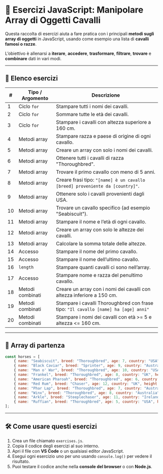# 🐴 Esercizi JavaScript: Manipolare Array di Oggetti Cavalli

Questa raccolta di esercizi aiuta a fare pratica con i principali **metodi sugli array di oggetti** in JavaScript, usando come esempio una lista di **cavalli famosi o razze**.  

L’obiettivo è allenarsi a **iterare**, **accedere**, **trasformare**, **filtrare**, **trovare** e **combinare** dati in vari modi.  

---

## 📝 Elenco esercizi

| #  | Tipo / Argomento        | Descrizione                                                                 |
|----|-------------------------|-----------------------------------------------------------------------------|
| 1  | Ciclo `for`             | Stampare tutti i nomi dei cavalli.                                          |
| 2  | Ciclo `for`             | Sommare tutte le età dei cavalli.                                           |
| 3  | Ciclo `for`             | Stampare i cavalli con altezza superiore a 160 cm.                           |
| 4  | Metodi array            | Stampare razza e paese di origine di ogni cavallo.                           |
| 5  | Metodi array            | Creare un array con solo i nomi dei cavalli.                                 |
| 6  | Metodi array            | Ottenere tutti i cavalli di razza "Thoroughbred".                            |
| 7  | Metodi array            | Trovare il primo cavallo con meno di 5 anni.                                 |
| 8  | Metodi array            | Creare frasi tipo: `"[name] è un cavallo [breed] proveniente da [country]"`.|
| 9  | Metodi array            | Ottenere solo i cavalli provenienti dagli USA.                                |
| 10 | Metodi array            | Trovare un cavallo specifico (ad esempio "Seabiscuit").                      |
| 11 | Metodi array            | Stampare il nome e l’età di ogni cavallo.                                     |
| 12 | Metodi array            | Creare un array con solo le altezze dei cavalli.                              |
| 13 | Metodi array   | Calcolare la somma totale delle altezze.                                      |
| 14 | Accesso                 | Stampare il nome del primo cavallo.                                           |
| 15 | Accesso                 | Stampare il nome dell’ultimo cavallo.                                         |
| 16 | `length`                | Stampare quanti cavalli ci sono nell’array.                                   |
| 17 | Accesso                 | Stampare nome e razza del penultimo cavallo.                                  |
| 18 | Metodi combinati        | Creare un array con i nomi dei cavalli con altezza inferiore a 150 cm.       |
| 19 | Metodi combinati        | Stampare i cavalli Thoroughbred con frase tipo: `"Il cavallo [name] ha [age] anni"`|
| 20 | Metodi combinati        | Stampare i nomi dei cavalli con età >= 5 e altezza <= 160 cm.               |

---

## 🔹 Array di partenza

```javascript
const horses = [
    { name: "Seabiscuit", breed: "Thoroughbred", age: 7, country: "USA", height: 155 },
    { name: "Black Caviar", breed: "Sprinter", age: 9, country: "Australia", height: 160 },
    { name: "Man o' War", breed: "Thoroughbred", age: 10, country: "USA", height: 163 },
    { name: "Frankel", breed: "Thoroughbred", age: 8, country: "UK", height: 165 },
    { name: "American Pharoah", breed: "Thoroughbred", age: 6, country: "USA", height: 158 },
    { name: "Red Rum", breed: "Chaser", age: 12, country: "UK", height: 170 },
    { name: "Phar Lap", breed: "Thoroughbred", age: 7, country: "Australia", height: 162 },
    { name: "Winx", breed: "Thoroughbred", age: 8, country: "Australia", height: 159 },
    { name: "Arkle", breed: "Steeplechaser", age: 11, country: "Ireland", height: 168 },
    { name: "Ruffian", breed: "Thoroughbred", age: 5, country: "USA", height: 157 }
];
```

---

## 🛠️ Come usare questi esercizi

1. Crea un file chiamato `exercises.js`.  
2. Copia il codice degli esercizi al suo interno.  
3. Apri il file con **VS Code** o un qualsiasi editor JavaScript.  
4. Esegui ogni esercizio uno per uno usando `console.log()` per vedere il risultato.  
5. Puoi testare il codice anche nella **console del browser** o con **Node.js**.